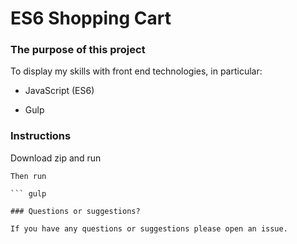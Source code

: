 # ES6 Shopping Cart

### The purpose of this project

To display my skills with front end technologies, in particular:

* JavaScript (ES6)

* Gulp

### Instructions

Download zip and run

````npm init.
Then run

``` gulp

### Questions or suggestions?

If you have any questions or suggestions please open an issue.
````
